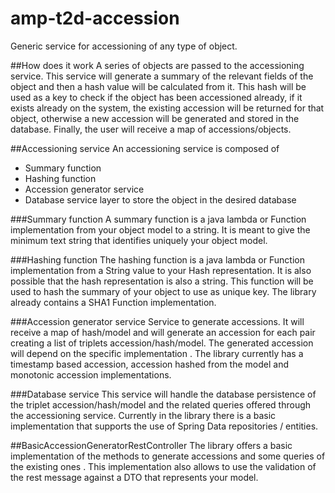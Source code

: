 # amp-t2d-accession
Generic service for accessioning of any type of object. 

##How does it work
A series of objects are passed to the accessioning service. This service will generate a summary of the relevant 
fields of the object and then a hash value will be calculated from it. This hash will be used as a key to check if 
the object has been accessioned already, if it exists already on the system, the existing accession will be returned 
for that object, otherwise a new accession will be generated and stored in the database. Finally, the user will 
receive a map of accessions/objects.

##Accessioning service
An accessioning service is composed of
- Summary function
- Hashing function
- Accession generator service
- Database service layer to store the object in the desired database

###Summary function
A summary function is a java lambda or Function implementation from your object model to a string. It is meant to 
give the minimum text string that identifies uniquely your object model.

###Hashing function
The hashing function is a java lambda or Function implementation from a String value to your Hash representation. It 
is also possible that the hash representation is also a string. This function will be used to hash the summary of 
your object to use as unique key. The library already contains a SHA1 Function 
implementation.

###Accession generator service
Service to generate accessions. It will receive a map of hash/model and will generate an accession for each pair 
creating a list of triplets accession/hash/model. The generated accession will depend on the specific implementation
. The library currently has a timestamp based accession, accession hashed from the model and monotonic accession 
implementations.

###Database service
This service will handle the database persistence of the triplet accession/hash/model and the related queries offered
 through the accessioning service. Currently in the library there is a basic implementation that supports the use of 
  Spring Data repositories / entities.
 
##BasicAccessionGeneratorRestController
The library offers a basic implementation of the methods to generate accessions and some queries of the existing ones
. This implementation also allows to use the validation of the rest message against a DTO that represents your model. 